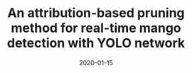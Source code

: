 ---
title: "An attribution-based pruning method for real-time mango detection with YOLO network"
collection: publications
permalink: /publication/2020-attr-prune
date: 2020-01-15
venue: 'Computers and Electronics in Agriculture'
# paperurl: '/files/pdf/research/Turning the Lights on.pdf'
link: 'https://www.sciencedirect.com/science/article/pii/S0168169919313717?dgcid=author'
github: 'https://github.com/GlowingHorse/Fast-Mango-Detection'
book: 'https://shirui-homepage.com/research/15ad-neuron-attr/'
# code: 'https://doi.org/10.5281/zenodo.3534596'
# zenodo: 'https://zenodo.org/badge/DOI/10.5281/zenodo.3534596.svg'
# researchButton: 'https://shirui-homepage.com/research/attr-prune/'
citation: 'Rui Shi, <a href="https://li-tianxing.github.io/">Tianxing Li</a>, <a href="http://www.graco.c.u-tokyo.ac.jp/yama-lab/index.php">Yasushi Yamaguchi</a>. <i>Computers and Electronics in Agriculture</i>, 2020, 169: 105214.'
---